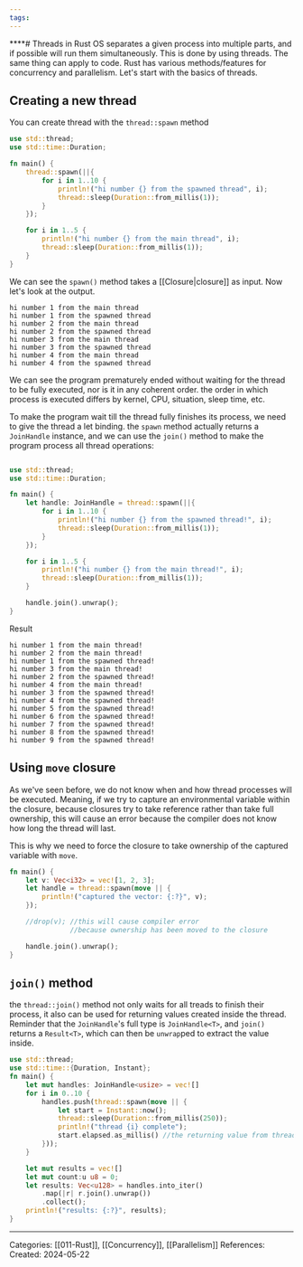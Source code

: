 ```yaml
---
tags:
---
```

****# Threads in Rust
OS separates a given process into multiple parts, and if possible will run them simultaneously. This is done by using threads. The same thing can apply to code. Rust has various methods/features for concurrency and parallelism. Let's start with the basics of threads.

## Creating a new thread
You can create thread with the ```thread::spawn``` method
``` rust
use std::thread;
use std::time::Duration;

fn main() {
	thread::spawn(||{
		for i in 1..10 {
			println!("hi number {} from the spawned thread", i);
			thread::sleep(Duration::from_millis(1));
		}
	});

	for i in 1..5 {
		println!("hi number {} from the main thread", i);
		thread::sleep(Duration::from_millis(1));
	}
}
```
We can see the ```spawn()``` method takes a [[Closure|closure]] as input. Now let's look at the output.
```
hi number 1 from the main thread
hi number 1 from the spawned thread
hi number 2 from the main thread
hi number 2 from the spawned thread
hi number 3 from the main thread
hi number 3 from the spawned thread
hi number 4 from the main thread
hi number 4 from the spawned thread
```
We can see the program prematurely ended without waiting for the thread to be fully executed, nor is it in any coherent order. the order in which process is executed differs by kernel, CPU, situation, sleep time, etc. 

To make the program wait till the thread fully finishes its process, we need to give the thread a let binding. the ```spawn``` method actually returns a ```JoinHandle``` instance, and we can use the ```join()``` method to make the program process all thread operations:
``` rust

use std::thread;
use std::time::Duration;

fn main() {
	let handle: JoinHandle = thread::spawn(||{
		for i in 1..10 {
			println!("hi number {} from the spawned thread!", i);
			thread::sleep(Duration::from_millis(1));
		}
	});

	for i in 1..5 {
		println!("hi number {} from the main thread!", i);
		thread::sleep(Duration::from_millis(1));
	}

	handle.join().unwrap();
}
```
Result
```
hi number 1 from the main thread!
hi number 2 from the main thread!
hi number 1 from the spawned thread!
hi number 3 from the main thread!
hi number 2 from the spawned thread!
hi number 4 from the main thread!
hi number 3 from the spawned thread!
hi number 4 from the spawned thread!
hi number 5 from the spawned thread!
hi number 6 from the spawned thread!
hi number 7 from the spawned thread!
hi number 8 from the spawned thread!
hi number 9 from the spawned thread!
```

## Using ```move``` closure
As we've seen before, we do not know when and how thread processes will be executed. Meaning, if we try to capture an environmental variable within the closure, because closures try to take reference rather than take full ownership, this will cause an error because the compiler does not know how long the thread will last.

This is why we need to force the closure to take ownership of the captured variable with ```move```.
``` rust
fn main() {
	let v: Vec<i32> = vec![1, 2, 3];
	let handle = thread::spawn(move || {
		println!("captured the vector: {:?}", v);
	});

	//drop(v); //this will cause compiler error
	           //because ownership has been moved to the closure

	handle.join().unwrap();
}
```

## `join()` method
the `thread::join()` method not only waits for all treads to finish their process, it also can be used for returning values created inside the thread. Reminder that the `JoinHandle`'s full type is `JoinHandle<T>`, and `join()` returns a `Result<T>`, which can then be `unwrap`ped to extract the value inside.

```rust
use std::thread;
use std::time::{Duration, Instant};
fn main() {
	let mut handles: JoinHandle<usize> = vec![]
	for i in 0..10 {
		handles.push(thread::spawn(move || {
			let start = Instant::now();
			thread::sleep(Duration::from_millis(250));
			println!("thread {i} complete");
			start.elapsed.as_millis() //the returning value from thread
		}));
	}

	let mut results = vec![]
	let mut count:u u8 = 0;
	let results: Vec<u128> = handles.into_iter()
		.map(|r| r.join().unwrap())
		.collect();
	println!("results: {:?}", results);
}
```


---
Categories: [[011-Rust]], [[Concurrency]], [[Parallelism]]
References:
Created: 2024-05-22
